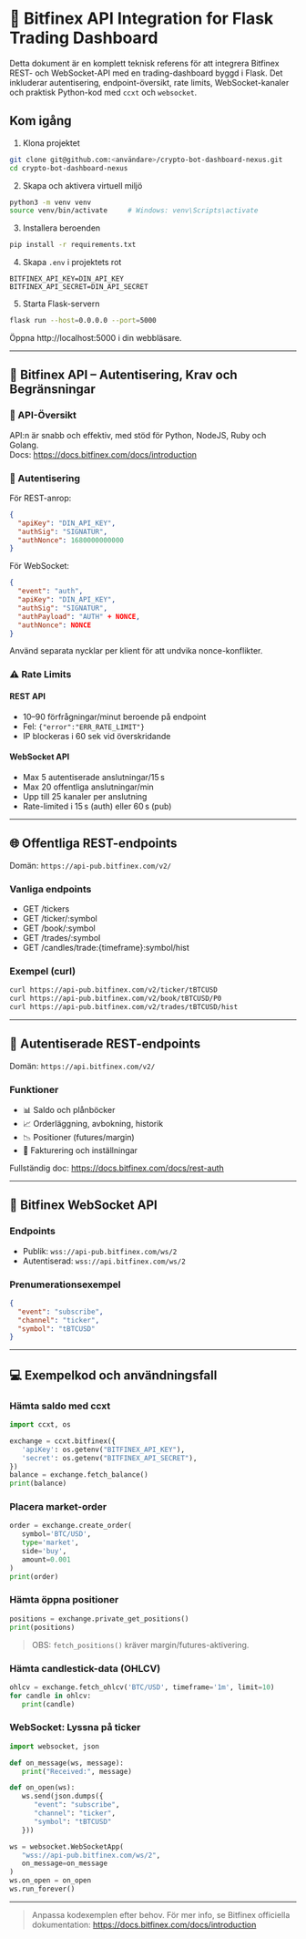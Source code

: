 # 📘 Bitfinex API Integration for Flask Trading Dashboard

Detta dokument är en komplett teknisk referens för att integrera Bitfinex REST- och WebSocket-API med en trading-dashboard byggd i Flask. Det inkluderar autentisering, endpoint-översikt, rate limits, WebSocket-kanaler och praktisk Python-kod med `ccxt` och `websocket`.

## Kom igång

1. Klona projektet  
  ```bash
  git clone git@github.com:<användare>/crypto-bot-dashboard-nexus.git
  cd crypto-bot-dashboard-nexus
  ```
2. Skapa och aktivera virtuell miljö  
  ```bash
  python3 -m venv venv
  source venv/bin/activate     # Windows: venv\Scripts\activate
  ```
3. Installera beroenden  
  ```bash
  pip install -r requirements.txt
  ```
4. Skapa `.env` i projektets rot  
  ```dotenv
  BITFINEX_API_KEY=DIN_API_KEY
  BITFINEX_API_SECRET=DIN_API_SECRET
  ```
5. Starta Flask-servern  
  ```bash
  flask run --host=0.0.0.0 --port=5000
  ```
  Öppna http://localhost:5000 i din webbläsare.

---

## 🔐 Bitfinex API – Autentisering, Krav och Begränsningar

### 📌 API-Översikt  
API:n är snabb och effektiv, med stöd för Python, NodeJS, Ruby och Golang.  
Docs: https://docs.bitfinex.com/docs/introduction

### 🔑 Autentisering  
För REST-anrop:
```json
{
  "apiKey": "DIN_API_KEY",
  "authSig": "SIGNATUR",
  "authNonce": 1680000000000
}
```
För WebSocket:
```json
{
  "event": "auth",
  "apiKey": "DIN_API_KEY",
  "authSig": "SIGNATUR",
  "authPayload": "AUTH" + NONCE,
  "authNonce": NONCE
}
```
Använd separata nycklar per klient för att undvika nonce-konflikter.

### ⚠️ Rate Limits

#### REST API
* 10–90 förfrågningar/minut beroende på endpoint  
* Fel: `{"error":"ERR_RATE_LIMIT"}`  
* IP blockeras i 60 sek vid överskridande

#### WebSocket API
* Max 5 autentiserade anslutningar/15 s  
* Max 20 offentliga anslutningar/min  
* Upp till 25 kanaler per anslutning  
* Rate-limited i 15 s (auth) eller 60 s (pub)

---

## 🌐 Offentliga REST-endpoints

Domän: `https://api-pub.bitfinex.com/v2/`

### Vanliga endpoints
* GET /tickers  
* GET /ticker/:symbol  
* GET /book/:symbol  
* GET /trades/:symbol  
* GET /candles/trade:{timeframe}:symbol/hist

### Exempel (curl)
```bash
curl https://api-pub.bitfinex.com/v2/ticker/tBTCUSD
curl https://api-pub.bitfinex.com/v2/book/tBTCUSD/P0
curl https://api-pub.bitfinex.com/v2/trades/tBTCUSD/hist
```

---

## 🔐 Autentiserade REST-endpoints

Domän: `https://api.bitfinex.com/v2/`

### Funktioner
* 📊 Saldo och plånböcker  
* 📈 Orderläggning, avbokning, historik  
* 📉 Positioner (futures/margin)  
* 🧾 Fakturering och inställningar

Fullständig doc: https://docs.bitfinex.com/docs/rest-auth

---

## 🔌 Bitfinex WebSocket API

### Endpoints
* Publik: `wss://api-pub.bitfinex.com/ws/2`  
* Autentiserad: `wss://api.bitfinex.com/ws/2`

### Prenumerationsexempel
```json
{
  "event": "subscribe",
  "channel": "ticker",
  "symbol": "tBTCUSD"
}
```

---

## 💻 Exempelkod och användningsfall

### Hämta saldo med ccxt
```python
import ccxt, os

exchange = ccxt.bitfinex({
   'apiKey': os.getenv("BITFINEX_API_KEY"),
   'secret': os.getenv("BITFINEX_API_SECRET"),
})
balance = exchange.fetch_balance()
print(balance)
```

### Placera market-order
```python
order = exchange.create_order(
   symbol='BTC/USD',
   type='market',
   side='buy',
   amount=0.001
)
print(order)
```

### Hämta öppna positioner
```python
positions = exchange.private_get_positions()
print(positions)
```
> OBS: `fetch_positions()` kräver margin/futures-aktivering.

### Hämta candlestick-data (OHLCV)
```python
ohlcv = exchange.fetch_ohlcv('BTC/USD', timeframe='1m', limit=10)
for candle in ohlcv:
   print(candle)
```

### WebSocket: Lyssna på ticker
```python
import websocket, json

def on_message(ws, message):
   print("Received:", message)

def on_open(ws):
   ws.send(json.dumps({
      "event": "subscribe",
      "channel": "ticker",
      "symbol": "tBTCUSD"
   }))

ws = websocket.WebSocketApp(
   "wss://api-pub.bitfinex.com/ws/2",
   on_message=on_message
)
ws.on_open = on_open
ws.run_forever()
```

---

> Anpassa kodexemplen efter behov. För mer info, se Bitfinex officiella dokumentation: https://docs.bitfinex.com/docs/introduction
